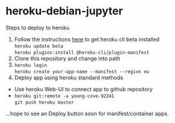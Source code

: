# heroku-debian-jupyter

Steps to deploy to heroku

1. Follow the instructions
   [here](https://devcenter.heroku.com/articles/buildpack-builds-heroku-yml)
   to get heroku cli beta installed  
   `heroku update beta`  
   `heroku plugins:install @heroku-cli/plugin-manifest`
2. Clone this repository and change into path
3. `heroku login`  
   `heroku create your-app-name --manifest --region eu`
4. Deploy app using heroku standard methods
  - Use heroku Web-UI to connect app to github repository
  - `heroku git:remote -a young-cove-92241`  
    `git push heroku master`


...hope to see an Deploy button soon for manifest/container apps.

